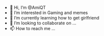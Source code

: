- 👋 Hi, I’m @AmiQT
- 👀 I’m interested in Gaming and memes 
- 🌱 I’m currently learning how to get girlfriend
- 💞️ I’m looking to collaborate on ...
- 📫 How to reach me ...

<!---
AmiQT/AmiQT is a ✨ special ✨ repository because its `README.md` (this file) appears on your GitHub profile.
You can click the Preview link to take a look at your changes.
--->
